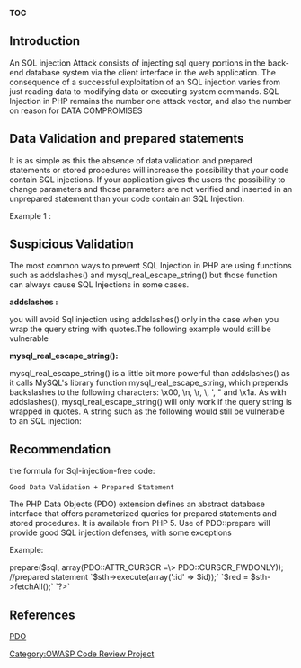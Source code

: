 __TOC__

## Introduction

An SQL injection Attack consists of injecting sql query portions in the
back-end database system via the client interface in the web
application. The consequence of a successful exploitation of an SQL
injection varies from just reading data to modifying data or executing
system commands. SQL Injection in PHP remains the number one attack
vector, and also the number on reason for DATA COMPROMISES

## Data Validation and prepared statements

It is as simple as this the absence of data validation and prepared
statements or stored procedures will increase the possibility that your
code contain SQL injections. If your application gives the users the
possibility to change parameters and those parameters are not verified
and inserted in an unprepared statement than your code contain an SQL
Injection.

Example 1 :

<?php
 $pass=$_GET["pass"];
 $con = mysql_connect('localhost', 'owasp', 'abc123');
 mysql_select_db("owasp_php", $con);
 $sql="SELECT card FROM users WHERE password = '".$pass."'";
 $result = mysql_query($sql);
 ?>

## Suspicious Validation

The most common ways to prevent SQL Injection in PHP are using functions
such as addslashes() and mysql_real_escape_string() but those
function can always cause SQL Injections in some cases.

**addslashes :**

you will avoid Sql injection using addslashes() only in the case when
you wrap the query string with quotes.The following example would still
be vulnerable

<?php

 $id = addslashes( $_GET['id'] );
 $query = 'SELECT title FROM books WHERE id = ' . $id;

 ?>

**mysql_real_escape_string():**

mysql_real_escape_string() is a little bit more powerful than
addslashes() as it calls MySQL's library function
mysql_real_escape_string, which prepends backslashes to the following
characters: \\x00, \\n, \\r, \\, ', " and \\x1a. As with addslashes(),
mysql_real_escape_string() will only work if the query string is
wrapped in quotes. A string such as the following would still be
vulnerable to an SQL injection:

<?php

 $bid = mysql_real_escape_string( $_GET['id'] );
 $query = 'SELECT title FROM books WHERE id = ' . $bid;

 ?>

## Recommendation

the formula for Sql-injection-free code:

`Good Data Validation + Prepared Statement`

The PHP Data Objects (PDO) extension defines an abstract database
interface that offers parameterized queries for prepared statements and
stored procedures. It is available from PHP 5. Use of PDO::prepare will
provide good SQL injection defenses, with some exceptions

Example:

<?php
 $id = htmlspecialchars($_GET["id"]); //Validation
 $sql = 'SELECT * FROM users WHERE id = :calories';
 $sth = $dbh->

prepare($sql, array(PDO::ATTR_CURSOR =\> PDO::CURSOR_FWDONLY));
//prepared statement

`$sth->execute(array(':id' => $id));`
`$red = $sth->fetchAll();`
`?>`

## References

[PDO](http://www.php.net/manual/en/book.pdo.php)

[Category:OWASP Code Review
Project](Category:OWASP_Code_Review_Project "wikilink")